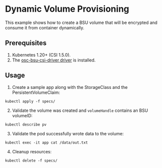 # Dynamic Volume Provisioning
This example shows how to create a BSU volume that will be encrypted and consume it from container dynamically.

## Prerequisites

1. Kubernetes 1.20+ (CSI 1.5.0).
2. The [osc-bsu-csi-driver driver](https://github.com/outscale/osc-bsu-csi-driver) is installed.

## Usage

1. Create a sample app along with the StorageClass and the PersistentVolumeClaim:
```
kubectl apply -f specs/
```

2. Validate the volume was created and `volumeHandle` contains an BSU volumeID:
```
kubectl describe pv
```

3. Validate the pod successfully wrote data to the volume:
```
kubectl exec -it app cat /data/out.txt
```

4. Cleanup resources:
```
kubectl delete -f specs/
```
